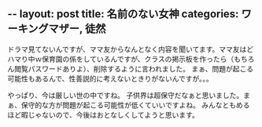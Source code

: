 --
layout: post
title: 名前のない女神
categories: ワーキングマザー, 徒然
--

ドラマ見てないんですが、ママ友からなんとなく内容を聞いてます。ママ友はどハマり中ｗ保育園の係をしているんですが、クラスの掲示板を作ったら（もちろん閲覧パスワードありよ）、削除するように言われました。
まぁ、問題が起こる可能性もあるんで、性善説的に考えないときりがないんですが。。。

やっぱり、今は厳しい世の中ですね。
子供界は超保守だなぁと思いました。まぁ、保守的な方が問題が起こる可能性が低くていいですよね。
みんなともめるほど暇じゃないので、今後はおとなしくしてようと思います。

